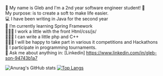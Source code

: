 👋 My name is Gleb and I'm a 2nd year software engineer student! 👋<br>
My purpose: is to create a soft to make life easier.<br>
💻 I have been writing in Java for the second year<br>
🌱 I’m currently learning Spring Framework<br>
👨🏽‍💻 I work a little with the front Html/css/js/<br>
👨🏽‍💻 I can write a little php and C++<br>
👨‍👨‍👦 I will be happy to take part in various it competitions and Hackathons<br>
🏅 I participate in programming tournaments.<br>
📩 Ask me about anything in: [Linkedin] https://www.linkedin.com/in/gleb-son-94743b1a7

![Anurag's GitHub stats](https://github-readme-stats.vercel.app/api?username=glebs0n1&show_icons=true&theme=radical)
[![Top Langs](https://github-readme-stats.vercel.app/api/top-langs/?username=glebs0n1)](https://github.com/anuraghazra/github-readme-stats)
